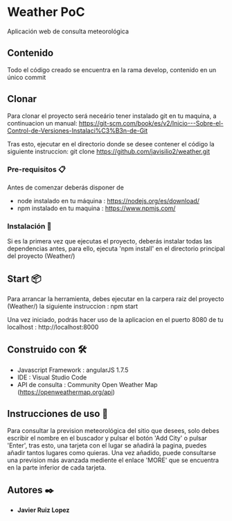 # Weather PoC

Aplicación web de consulta meteorológica

## Contenido

Todo el código creado se encuentra en la rama develop, contenido en un único commit 

## Clonar

Para clonar el proyecto será neceário tener instalado git en tu maquina, a continuacion un manual:
https://git-scm.com/book/es/v2/Inicio---Sobre-el-Control-de-Versiones-Instalaci%C3%B3n-de-Git

Tras esto, ejecutar en el directorio donde se desee contener el código la siguiente instruccion: 
git clone https://github.com/javisilio2/weather.git
### Pre-requisitos 📋

Antes de comenzar deberás disponer de 
 - node instalado en tu máquina : https://nodejs.org/es/download/
 - npm instalado en tu maquina : https://www.npmjs.com/

### Instalación 🔧

Si es la primera vez que ejecutas el proyecto, deberás instalar todas las dependencias antes, para ello, ejecuta 'npm install' en el directorio principal del proyecto (Weather/)
## Start 📦

Para arrancar la herramienta, debes ejecutar en la carpera raiz del proyecto (Weather/) la siguiente instruccion : npm start

Una vez iniciado, podrás hacer uso de la aplicacion en el puerto 8080 de tu localhost : http://localhost:8000
## Construido con 🛠️

* Javascript Framework : angularJS 1.7.5
* IDE : Visual Studio Code
* API de consulta : Community Open Weather Map (https://openweathermap.org/api)
## Instrucciones de uso 📖

Para consultar la prevision meteorológica del sitio que desees, solo debes escribir el nombre en el buscador y pulsar el botón 'Add City' o pulsar 'Enter', tras esto, una tarjeta con el lugar se añadirá la pagina, puedes añadir tantos lugares como quieras.
Una vez añadido, puede consultarse una prevision más avanzada mediente el enlace 'MORE' que se encuentra en la parte inferior de cada tarjeta.
## Autores ✒️

* **Javier Ruiz Lopez** 
